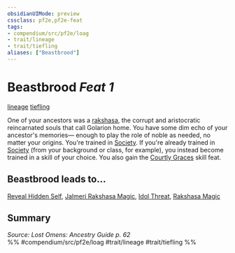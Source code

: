 ```yaml
---
obsidianUIMode: preview
cssclass: pf2e,pf2e-feat
tags:
- compendium/src/pf2e/loag
- trait/lineage
- trait/tiefling
aliases: ["Beastbrood"]
---
```

# Beastbrood  *Feat 1*  
[lineage](../../Rules/traits/lineage-apg.md)  [tiefling](../../Rules/traits/tiefling-b1.md)  


One of your ancestors was a [rakshasa](../../Rules/traits/rakshasa-b1.md), the corrupt and aristocratic reincarnated souls that call Golarion home. You have some dim echo of your ancestor's memories— enough to play the role of noble as needed, no matter your origins. You're trained in [Society](../skills.md#Society). If you're already trained in [Society](../skills.md#Society) (from your background or class, for example), you instead become trained in a skill of your choice. You also gain the [Courtly Graces](courtly-graces.md) skill feat.

## Beastbrood leads to...

[Reveal Hidden Self](reveal-hidden-self-loil.md), [Jalmeri Rakshasa Magic](jalmeri-rakshasa-magic-loil.md), [Idol Threat](idol-threat-loil.md), [Rakshasa Magic](rakshasa-magic-loag.md)

## Summary

*Source: Lost Omens: Ancestry Guide p. 62*  
%% #compendium/src/pf2e/loag #trait/lineage #trait/tiefling %%